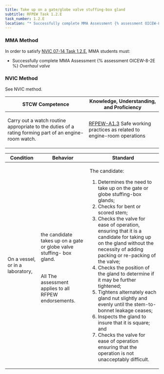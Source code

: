 ```yaml
---
title: Take up on a gate/globe valve stuffing-box gland
subtitle: RFPEW Task 1.2.E 
task_number: 1.2.E
location: "* Successfully complete MMA Assessment {% assessment OICEW-8-2E %} *Overhaul valve*" 
---
```



### MMA Method

In order to satisfy  [NVIC 07-14  Task  1.2.E]({{site.baseurl}}/assets/images/nvic-07-14.pdf), MMA students must:

* Successfully complete MMA Assessment {% assessment OICEW-8-2E %} *Overhaul valve*


### NVIC Method

<a onclick="togglevisibility('nvic_methods')" >See NVIC method.</a>

<div id='nvic_methods' class='hide'>

<table>
<thead>
<tr>
<th class='forty'> STCW Competence </th>
<th class='sixty'> Knowledge, Understanding, and Proficiency </th>
</tr>
</thead>




<tbody>
<tr><td markdown='1'>

Carry out a watch routine appropriate to the duties of a rating forming part of an engine-room watch.

</td><td markdown='1'>

[RFPEW-A1.3]({{site.baseurl}}/tables/34.html#RFPEW-A1.3) Safe working practices as related to engine-room operations

</td></tr>


</tbody>
</table>


<table>
<thead>
<tr><th class='twenty'>  Condition </th><th class='twenty'> Behavior </th><th  class='sixty'>Standard </th></tr>
</thead>
<tbody >



<tr><td markdown='1'>

On a vessel, or in a laboratory,

</td><td markdown='1'>

the candidate takes up on a gate or globe valve stuffing- box gland.

<br>

<div class="tooltip">All
<span class="tooltiptext">
The assessment applies to all RFPEW endorsements.
</span>
</div>


</td><td markdown='1'>

The candidate:

1. Determines the need to take up on the gate or globe stuffing-box glands;
2. Checks for bent or scored stem;
3. Checks the valve for ease of operation, ensuring that it is a candidate for taking up on the gland without the necessity of adding packing or re-packing of the valve;
4. Checks the position of the gland to determine if it may be further tightened;
5. Tightens alternately each gland nut slightly and evenly until the stem-to-bonnet leakage ceases;
6. Inspects the gland to insure that it is square; and
7. Checks the valve for ease of operation ensuring that the operation is not unacceptably difficult.

</td></tr>
</tbody>
</table>
</div>
